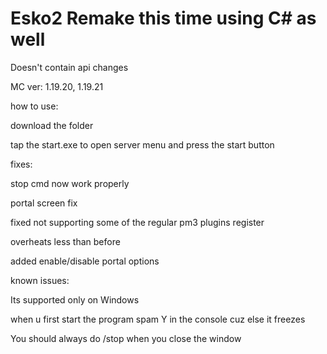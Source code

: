 # Esko2 Remake this time using C# as well


Doesn't contain api changes


MC ver: 1.19.20, 1.19.21


how to use:

download the folder

tap the start.exe to open server menu and press the start button


fixes:

stop cmd now work properly

portal screen fix

fixed not supporting some of the regular pm3 plugins register

overheats less than before

added enable/disable portal options


known issues:

Its supported only on Windows

when u first start the program spam Y in the console cuz else it freezes

You should always do /stop when you close the window
